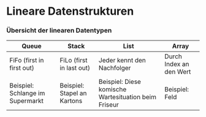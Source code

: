 # Lineare Datenstrukturen

### Übersicht der linearen Datentypen
| Queue | Stack | List |Array |
|--|--|--|--
| FiFo (first in first out) | FiLo (first in last out) | Jeder kennt den Nachfolger | Durch Index an den Wert
| Beispiel: Schlange im Supermarkt | Beispiel: Stapel an Kartons | Beispiel: Diese komische Wartesituation beim Friseur | Beispiel: Feld 
<!--stackedit_data:
eyJoaXN0b3J5IjpbLTc1NTQ1MzY3MSw4MTIzNTc0NzRdfQ==
-->